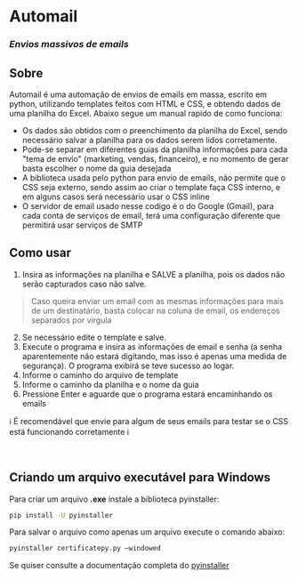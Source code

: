 # Automail
### _Envios massivos de emails_  

## Sobre
Automail é uma automação de envios de emails em massa, escrito em python, utilizando templates feitos com HTML e CSS, e obtendo dados de uma planilha do Excel. Abaixo segue um manual rapido de como funciona:
- Os dados são obtidos com o preenchimento da planilha do Excel, sendo necessário salvar a planilha para os dados serem lidos corretamente.
- Pode-se separar em diferentes guias da planilha informações para cada "tema de envio" (marketing, vendas, financeiro), e no momento de gerar basta escolher o nome da guia desejada
- A biblioteca usada pelo python para envio de emails, não permite que o CSS seja externo, sendo assim ao criar o template faça CSS interno, e em alguns casos será necessário usar o CSS inline
- O servidor de email usado nesse codigo é o do Google (Gmail), para cada conta de serviços de email, terá uma configuração diferente que permitirá usar serviços de SMTP 
&nbsp;
##  Como usar

1. Insira as informações na planilha e SALVE a planilha, pois os dados não serão capturados caso não salve. 
>Caso queira enviar um email com as mesmas informações para mais de um destinatário, basta colocar na coluna de email, os endereços separados por virgula

2. Se necessário edite o template e salve.
3. Execute o programa e insira as informações de email e senha (a senha aparentemente não estará digitando, mas isso é apenas uma medida de segurança). O programa exibirá se teve sucesso ao logar.
4. Informe o caminho do arquivo de template
5. Informe o caminho da planilha e o nome da guia
6. Pressione Enter e aguarde que o programa estará encaminhando os emails

ℹ️ É recomendável que envie para algum de seus emails para testar se o CSS está funcionando corretamente ℹ️


&nbsp;
## Criando um arquivo executável para Windows

Para criar um arquivo **.exe** instale a biblioteca pyinstaller:
```sh
pip install -U pyinstaller
```

Para salvar o arquivo como apenas um arquivo execute o comando abaixo:
```sh
pyinstaller certificatepy.py –windowed
```
Se quiser consulte a documentação completa do [pyinstaller](https://pyinstaller.org/en/stable/)
